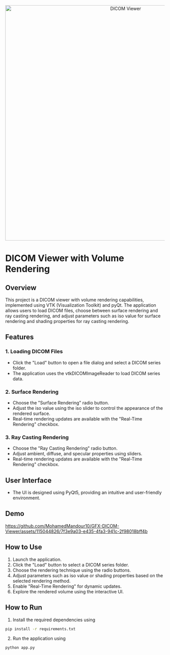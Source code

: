 <div align="center">
    <img width="745" alt="DICOM Viewer" src="https://github.com/user-attachments/assets/27c74466-6d2a-4c2d-8bef-c29b020a3bb2">
</div>

# DICOM Viewer with Volume Rendering

## Overview
This project is a DICOM viewer with volume rendering capabilities, implemented using VTK (Visualization Toolkit) and pyQt. The application allows users to load DICOM files, choose between surface rendering and ray casting rendering, and adjust parameters such as iso value for surface rendering and shading properties for ray casting rendering.

## Features

### 1. Loading DICOM Files
- Click the "Load" button to open a file dialog and select a DICOM series folder.
- The application uses the vtkDICOMImageReader to load DICOM series data.

### 2. Surface Rendering
- Choose the "Surface Rendering" radio button.
- Adjust the iso value using the iso slider to control the appearance of the rendered surface.
- Real-time rendering updates are available with the "Real-Time Rendering" checkbox.

### 3. Ray Casting Rendering
- Choose the "Ray Casting Rendering" radio button.
- Adjust ambient, diffuse, and specular properties using sliders.
- Real-time rendering updates are available with the "Real-Time Rendering" checkbox.

## User Interface
- The UI is designed using PyQt5, providing an intuitive and user-friendly environment.

## Demo


https://github.com/MohamedMandour10/GFX-DICOM-Viewer/assets/115044826/7f3e9a03-e435-4fa3-941c-2f98018bff4b


 
## How to Use

1. Launch the application.
2. Click the "Load" button to select a DICOM series folder.
3. Choose the rendering technique using the radio buttons.
4. Adjust parameters such as iso value or shading properties based on the selected rendering method.
5. Enable "Real-Time Rendering" for dynamic updates.
6. Explore the rendered volume using the interactive UI.


## How to Run

1. Install the required dependencies using 
```bash
pip install -r requirements.txt
```
2. Run the application using 
```bash
python app.py
```
